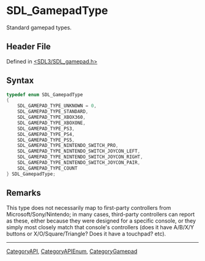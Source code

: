 # SDL_GamepadType

Standard gamepad types.

## Header File

Defined in [<SDL3/SDL_gamepad.h>](https://github.com/libsdl-org/SDL/blob/main/include/SDL3/SDL_gamepad.h)

## Syntax

```c
typedef enum SDL_GamepadType
{
    SDL_GAMEPAD_TYPE_UNKNOWN = 0,
    SDL_GAMEPAD_TYPE_STANDARD,
    SDL_GAMEPAD_TYPE_XBOX360,
    SDL_GAMEPAD_TYPE_XBOXONE,
    SDL_GAMEPAD_TYPE_PS3,
    SDL_GAMEPAD_TYPE_PS4,
    SDL_GAMEPAD_TYPE_PS5,
    SDL_GAMEPAD_TYPE_NINTENDO_SWITCH_PRO,
    SDL_GAMEPAD_TYPE_NINTENDO_SWITCH_JOYCON_LEFT,
    SDL_GAMEPAD_TYPE_NINTENDO_SWITCH_JOYCON_RIGHT,
    SDL_GAMEPAD_TYPE_NINTENDO_SWITCH_JOYCON_PAIR,
    SDL_GAMEPAD_TYPE_COUNT
} SDL_GamepadType;
```

## Remarks

This type does not necessarily map to first-party controllers from
Microsoft/Sony/Nintendo; in many cases, third-party controllers can report
as these, either because they were designed for a specific console, or they
simply most closely match that console's controllers (does it have A/B/X/Y
buttons or X/O/Square/Triangle? Does it have a touchpad? etc).





----
[CategoryAPI](CategoryAPI), [CategoryAPIEnum](CategoryAPIEnum), [CategoryGamepad](CategoryGamepad)

